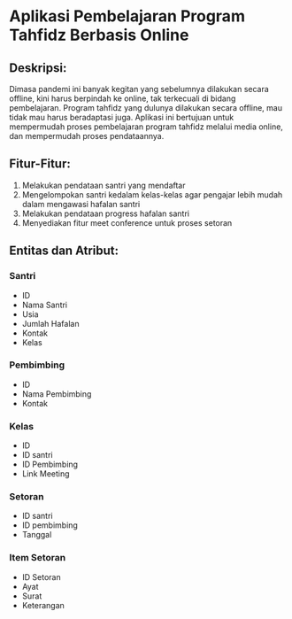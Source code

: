 # Aplikasi Pembelajaran Program Tahfidz Berbasis Online

## Deskripsi:
Dimasa pandemi ini banyak kegitan yang sebelumnya dilakukan secara offline, kini harus berpindah ke online, tak terkecuali di bidang pembelajaran.
Program tahfidz yang dulunya dilakukan secara offline, mau tidak mau harus beradaptasi juga.
Aplikasi ini bertujuan untuk mempermudah proses pembelajaran program tahfidz melalui media online, dan mempermudah proses pendataannya.

## Fitur-Fitur:
1. Melakukan pendataan santri yang mendaftar
2. Mengelompokan santri kedalam kelas-kelas agar pengajar lebih mudah dalam mengawasi hafalan santri
3. Melakukan pendataan progress hafalan santri
4. Menyediakan fitur meet conference untuk proses setoran

## Entitas dan Atribut:
### Santri
* ID
* Nama Santri
* Usia
* Jumlah Hafalan
* Kontak
* Kelas

### Pembimbing
* ID
* Nama Pembimbing
* Kontak

### Kelas
* ID
* ID santri
* ID Pembimbing
* Link Meeting

### Setoran
* ID santri
* ID pembimbing
* Tanggal

### Item Setoran
* ID Setoran
* Ayat
* Surat
* Keterangan
